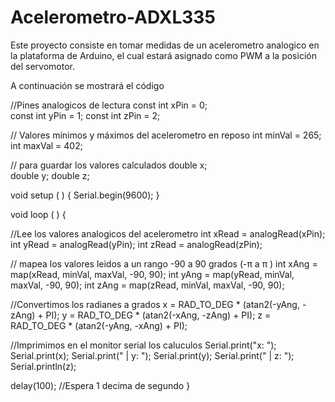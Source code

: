 # Acelerometro-ADXL335
Este proyecto consiste en tomar medidas de un acelerometro analogico en la plataforma de Arduino, el cual estará asignado como PWM a la posición del servomotor.

A continuación se mostrará el código

//Pines analogicos de lectura
 const int xPin = 0;     
 const int yPin = 1;
 const int zPin = 2;

// Valores mínimos y máximos del acelerometro en reposo
 int minVal = 265;     
 int maxVal = 402;

// para guardar los valores calculados
 double x;    
 double y;
 double z;

void setup ( ) {
 Serial.begin(9600);
 }

void loop ( ) {

//Lee los valores analogicos del acelerometro
 int xRead = analogRead(xPin);    
 int yRead = analogRead(yPin);
 int zRead = analogRead(zPin);

// mapea los valores leidos a un rango  -90 a 90 grados (-π  a  π )
 int xAng = map(xRead, minVal, maxVal, -90, 90);
 int yAng = map(yRead, minVal, maxVal, -90, 90);
 int zAng = map(zRead, minVal, maxVal, -90, 90);

//Convertimos los radianes a grados
 x = RAD_TO_DEG * (atan2(-yAng, -zAng) + PI);
 y = RAD_TO_DEG * (atan2(-xAng, -zAng) + PI);
 z = RAD_TO_DEG * (atan2(-yAng, -xAng) + PI);

//Imprimimos en el monitor serial los caluculos
 Serial.print("x: ");
 Serial.print(x);
 Serial.print(" | y: ");
 Serial.print(y);
 Serial.print(" | z: ");
 Serial.println(z);

delay(100);       //Espera 1 decima de segundo
 }
